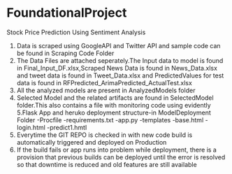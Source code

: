 # FoundationalProject
Stock Price Prediction Using Sentiment Analysis
1. Data is scraped using GoogleAPI and Twitter API and sample code can be found in Scraping Code Folder
2. The Data Files are attached seperately.The Input data to model is found in Final_Input_DF.xlsx,Scraped News Data is found in News_Data.xlsx and tweet data is found in Tweet_Data.xlsx
and PredictedValues for test data is found in RFPredicted_ArimaPredicted_ActualTest.xlsx
3. All the analyzed models are present in AnalyzedModels folder
4. Selected Model and the related artifacts are found in SelectedModel folder.This also contains a file with monitoring code using evidently
5.Flask App and heruko deployment structure-in ModelDeployment Folder
	-Procfile
	-requirements.txt
	-app.py
	-templates
		-base.html
		-login.html
		-predict1.hmtl
6. Everytime the GIT REPO is checked in with new code build is automatically triggered and deployed on Production
7. If the build fails or app runs into problem while deployment, there is a provision that previous builds can be deployed until the error is
resolved so that downtime is reduced and old features are still available


